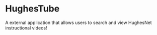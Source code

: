 # HughesTube
A external application that allows users to search and view HughesNet instructional videos!
